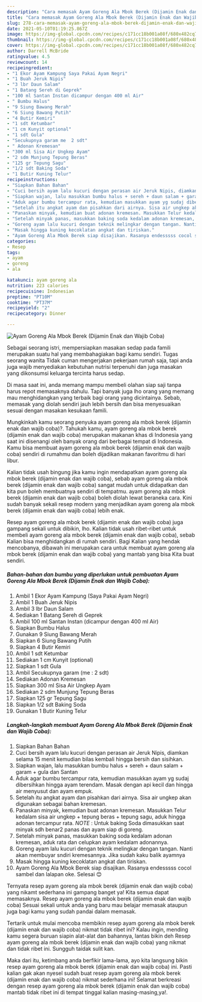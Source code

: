 ```yaml
---
description: "Cara memasak Ayam Goreng Ala Mbok Berek (Dijamin Enak dan Wajib Coba) yang sedap Untuk Jualan"
title: "Cara memasak Ayam Goreng Ala Mbok Berek (Dijamin Enak dan Wajib Coba) yang sedap Untuk Jualan"
slug: 278-cara-memasak-ayam-goreng-ala-mbok-berek-dijamin-enak-dan-wajib-coba-yang-sedap-untuk-jualan
date: 2021-05-10T01:19:25.867Z
image: https://img-global.cpcdn.com/recipes/c171cc18b001a08f/680x482cq70/ayam-goreng-ala-mbok-berek-dijamin-enak-dan-wajib-coba-foto-resep-utama.jpg
thumbnail: https://img-global.cpcdn.com/recipes/c171cc18b001a08f/680x482cq70/ayam-goreng-ala-mbok-berek-dijamin-enak-dan-wajib-coba-foto-resep-utama.jpg
cover: https://img-global.cpcdn.com/recipes/c171cc18b001a08f/680x482cq70/ayam-goreng-ala-mbok-berek-dijamin-enak-dan-wajib-coba-foto-resep-utama.jpg
author: Darrell McBride
ratingvalue: 4.5
reviewcount: 14
recipeingredient:
- "1 Ekor Ayam Kampung Saya Pakai Ayam Negri"
- "1 Buah Jeruk Nipis"
- "3 lbr Daun Salam"
- "1 Batang Sereh di Geprek"
- "100 ml Santan Instan dicampur dengan 400 ml Air"
- " Bumbu Halus"
- "9 Siung Bawang Merah"
- "6 Siung Bawang Putih"
- "4 Butir Kemiri"
- "1 sdt Ketumbar"
- "1 cm Kunyit optional"
- "1 sdt Gula"
- "Secukupnya garam me  2 sdt"
- " Adonan Kremesan"
- "300 ml Sisa Air Ungkep Ayam"
- "2 sdm Munjung Tepung Beras"
- "125 gr Tepung Sagu"
- "1/2 sdt Baking Soda"
- "1 Butir Kuning Telur"
recipeinstructions:
- "Siapkan Bahan Bahan"
- "Cuci bersih ayam lalu kucuri dengan perasan air Jeruk Nipis, diamkan selama 15 menit kemudian bilas kembali hingga bersih dan sisihkan."
- "Siapkan wajan, lalu masukkan bumbu halus + sereh + daun salam + garam + gula dan Santan"
- "Aduk agar bumbu tercampur rata, kemudian masukkan ayam yg sudaj dibersihkan hingga ayam terendam. Masak dengan api kecil dan hingga air menyusut dan ayam empuk."
- "Setelah itu angkat ayam dan pisahkan dari airnya. Sisa air ungkep akan digunakan sebagai bahan kremesan."
- "Panaskan minyak, kemudian buat adonan kremesan. Masukkan Telur kedalam sisa air ungkep + tepung beras + tepung sagu, aduk hingga adonan tercampur rata. *NOTE* : Untuk baking Soda dimasukkan saat minyak sdh benar2 panas dan ayam siap di goreng."
- "Setelah minyak panas, masukkan baking soda kedalam adonan kremesan, aduk rata dan celupkan ayam kedalam adonannya."
- "Goreng ayam lalu kucuri dengan teknik melingkar dengan tangan. Nanti akan membuyar sndiri kremesannya. Jika sudah kaku balik ayamnya"
- "Masak hingga kuning kecoklatan angkat dan tiriskan."
- "Ayam Goreng Ala Mbok Berek siap disajikan. Rasanya endesssss cocol sambel dan lalapan oke. Selesai 😊"
categories:
- Resep
tags:
- ayam
- goreng
- ala

katakunci: ayam goreng ala 
nutrition: 223 calories
recipecuisine: Indonesian
preptime: "PT10M"
cooktime: "PT37M"
recipeyield: "2"
recipecategory: Dinner

---
```



![Ayam Goreng Ala Mbok Berek (Dijamin Enak dan Wajib Coba)](https://img-global.cpcdn.com/recipes/c171cc18b001a08f/680x482cq70/ayam-goreng-ala-mbok-berek-dijamin-enak-dan-wajib-coba-foto-resep-utama.jpg)

Sebagai seorang istri, mempersiapkan masakan sedap pada famili merupakan suatu hal yang membahagiakan bagi kamu sendiri. Tugas seorang  wanita Tidak cuman mengerjakan pekerjaan rumah saja, tapi anda juga wajib menyediakan kebutuhan nutrisi terpenuhi dan juga masakan yang dikonsumsi keluarga tercinta harus sedap.

Di masa  saat ini, anda memang mampu membeli olahan siap saji tanpa harus repot memasaknya dahulu. Tapi banyak juga lho orang yang memang mau menghidangkan yang terbaik bagi orang yang dicintainya. Sebab, memasak yang diolah sendiri jauh lebih bersih dan bisa menyesuaikan sesuai dengan masakan kesukaan famili. 



Mungkinkah kamu seorang penyuka ayam goreng ala mbok berek (dijamin enak dan wajib coba)?. Tahukah kamu, ayam goreng ala mbok berek (dijamin enak dan wajib coba) merupakan makanan khas di Indonesia yang saat ini disenangi oleh banyak orang dari berbagai tempat di Indonesia. Kamu bisa membuat ayam goreng ala mbok berek (dijamin enak dan wajib coba) sendiri di rumahmu dan boleh dijadikan makanan favoritmu di hari libur.

Kalian tidak usah bingung jika kamu ingin mendapatkan ayam goreng ala mbok berek (dijamin enak dan wajib coba), sebab ayam goreng ala mbok berek (dijamin enak dan wajib coba) sangat mudah untuk didapatkan dan kita pun boleh membuatnya sendiri di tempatmu. ayam goreng ala mbok berek (dijamin enak dan wajib coba) boleh diolah lewat beraneka cara. Kini sudah banyak sekali resep modern yang menjadikan ayam goreng ala mbok berek (dijamin enak dan wajib coba) lebih enak.

Resep ayam goreng ala mbok berek (dijamin enak dan wajib coba) juga gampang sekali untuk dibikin, lho. Kalian tidak usah ribet-ribet untuk membeli ayam goreng ala mbok berek (dijamin enak dan wajib coba), sebab Kalian bisa menghidangkan di rumah sendiri. Bagi Kalian yang hendak mencobanya, dibawah ini merupakan cara untuk membuat ayam goreng ala mbok berek (dijamin enak dan wajib coba) yang mantab yang bisa Kita buat sendiri.

<!--inarticleads1-->

##### Bahan-bahan dan bumbu yang diperlukan untuk pembuatan Ayam Goreng Ala Mbok Berek (Dijamin Enak dan Wajib Coba):

1. Ambil 1 Ekor Ayam Kampung (Saya Pakai Ayam Negri)
1. Ambil 1 Buah Jeruk Nipis
1. Ambil 3 lbr Daun Salam
1. Sediakan 1 Batang Sereh di Geprek
1. Ambil 100 ml Santan Instan (dicampur dengan 400 ml Air)
1. Siapkan  Bumbu Halus
1. Gunakan 9 Siung Bawang Merah
1. Siapkan 6 Siung Bawang Putih
1. Siapkan 4 Butir Kemiri
1. Ambil 1 sdt Ketumbar
1. Sediakan 1 cm Kunyit (optional)
1. Siapkan 1 sdt Gula
1. Ambil Secukupnya garam (me : 2 sdt)
1. Sediakan  Adonan Kremesan
1. Siapkan 300 ml Sisa Air Ungkep Ayam
1. Sediakan 2 sdm Munjung Tepung Beras
1. Siapkan 125 gr Tepung Sagu
1. Siapkan 1/2 sdt Baking Soda
1. Gunakan 1 Butir Kuning Telur




<!--inarticleads2-->

##### Langkah-langkah membuat Ayam Goreng Ala Mbok Berek (Dijamin Enak dan Wajib Coba):

1. Siapkan Bahan Bahan
1. Cuci bersih ayam lalu kucuri dengan perasan air Jeruk Nipis, diamkan selama 15 menit kemudian bilas kembali hingga bersih dan sisihkan.
1. Siapkan wajan, lalu masukkan bumbu halus + sereh + daun salam + garam + gula dan Santan
1. Aduk agar bumbu tercampur rata, kemudian masukkan ayam yg sudaj dibersihkan hingga ayam terendam. Masak dengan api kecil dan hingga air menyusut dan ayam empuk.
1. Setelah itu angkat ayam dan pisahkan dari airnya. Sisa air ungkep akan digunakan sebagai bahan kremesan.
1. Panaskan minyak, kemudian buat adonan kremesan. Masukkan Telur kedalam sisa air ungkep + tepung beras + tepung sagu, aduk hingga adonan tercampur rata. *NOTE* : Untuk baking Soda dimasukkan saat minyak sdh benar2 panas dan ayam siap di goreng.
1. Setelah minyak panas, masukkan baking soda kedalam adonan kremesan, aduk rata dan celupkan ayam kedalam adonannya.
1. Goreng ayam lalu kucuri dengan teknik melingkar dengan tangan. Nanti akan membuyar sndiri kremesannya. Jika sudah kaku balik ayamnya
1. Masak hingga kuning kecoklatan angkat dan tiriskan.
1. Ayam Goreng Ala Mbok Berek siap disajikan. Rasanya endesssss cocol sambel dan lalapan oke. Selesai 😊




Ternyata resep ayam goreng ala mbok berek (dijamin enak dan wajib coba) yang nikamt sederhana ini gampang banget ya! Kita semua dapat memasaknya. Resep ayam goreng ala mbok berek (dijamin enak dan wajib coba) Sesuai sekali untuk anda yang baru mau belajar memasak ataupun juga bagi kamu yang sudah pandai dalam memasak.

Tertarik untuk mulai mencoba membikin resep ayam goreng ala mbok berek (dijamin enak dan wajib coba) nikmat tidak ribet ini? Kalau ingin, mending kamu segera buruan siapin alat-alat dan bahannya, lantas bikin deh Resep ayam goreng ala mbok berek (dijamin enak dan wajib coba) yang nikmat dan tidak ribet ini. Sungguh taidak sulit kan. 

Maka dari itu, ketimbang anda berfikir lama-lama, ayo kita langsung bikin resep ayam goreng ala mbok berek (dijamin enak dan wajib coba) ini. Pasti kalian gak akan nyesel sudah buat resep ayam goreng ala mbok berek (dijamin enak dan wajib coba) nikmat sederhana ini! Selamat berkreasi dengan resep ayam goreng ala mbok berek (dijamin enak dan wajib coba) mantab tidak ribet ini di tempat tinggal kalian masing-masing,ya!.

